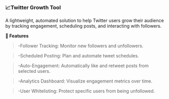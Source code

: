 <h3>📈Twitter Growth Tool</h3>
A lightweight, automated solution to help Twitter users grow their audience by tracking engagement, scheduling posts, and interacting with followers.

**🚀 Features**
>-Follower Tracking: Monitor new followers and unfollowers.

>-Scheduled Posting: Plan and automate tweet schedules.

>-Auto-Engagement: Automatically like and retweet posts from selected users.

>-Analytics Dashboard: Visualize engagement metrics over time.

>-User Whitelisting: Protect specific users from being unfollowed.
